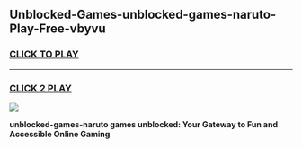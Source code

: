 
## Unblocked-Games-unblocked-games-naruto-Play-Free-vbyvu
<h3>
<a href="https://premium76.site?title=unblocked-games-naruto&ref=18A1">CLICK TO PLAY</a></h3>
<hr>

<h3>
<a href="https://premium76.site?title=unblocked-games-naruto&ref=18A1">CLICK 2 PLAY</a>
  
</h3>

<a href="https://premium76.site?title=unblocked-games-naruto&ref=18A1"><img src="https://clearcache.store/games.png"></a>


**unblocked-games-naruto games unblocked: Your Gateway to Fun and Accessible Online Gaming**
